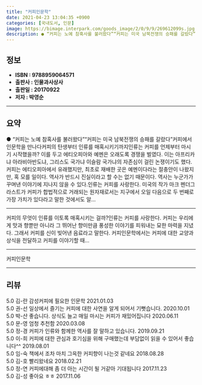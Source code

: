 ```yaml
---
title: "커피인문학"
date: 2021-04-23 13:04:35 +0900
categories: [국내도서, 인문]
image: https://bimage.interpark.com/goods_image/2/0/9/9/269612099s.jpg
description: ● “커피는 노예 참혹사를 불러왔다”“커피는 미국 남북전쟁의 승패를 갈랐다”커피에서 인문학을 만나다커피의 탄생부터 인류를 매혹시키기까지인류는 커피를 언제부터 마시기 시작했을까? 이를 두고 에티오피아와 예멘은 오래도록 경쟁을 벌였다. 이는 아프리카냐 아라비아반도냐, 그리스도 국가냐 이슬
---
```


## **정보**

- **ISBN : 9788959064571**
- **출판사 : 인물과사상사**
- **출판일 : 20170922**
- **저자 : 박영순**

------



## **요약**

●  “커피는 노예 참혹사를 불러왔다”“커피는 미국 남북전쟁의 승패를 갈랐다”커피에서 인문학을 만나다커피의 탄생부터 인류를 매혹시키기까지인류는 커피를 언제부터 마시기 시작했을까? 이를 두고 에티오피아와 예멘은 오래도록 경쟁을 벌였다. 이는 아프리카냐 아라비아반도냐, 그리스도 국가냐 이슬람 국가냐의 자존심이 걸린 논쟁이기도 했다. 커피는 에티오피아에서 유래했지만, 최초로 재배한 곳은 예멘이다라는 절충안이 나왔지만, 혹 모를 일이다. 역사가 반드시 진실이라고 할 수는 없기 때문이다. 역사는 누군가가 꾸며낸 이야기에 지나지 않을 수 있다.인류는 커피를 사랑한다. 미국의 작가 마크 펜더그라스트가 커피가 합법적으로 거래되는 원자재로서는 지구에서 오일 다음으로 두 번째로 가장 가치가 있다라고 말한 것에서도 알...

------

커피의 무엇이 인류를 이토록 매혹시키는 걸까?인류는 커피를 사랑한다. 커피는 우리에게 맛과 향뿐만 아니라 그 뛰어난 향미만큼 풍성한 이야기를 피워내는 묘한 마력을 지녔다. 그래서 커피를 신이 빚어낸 음료라고 말한다. 커피인문학에서는 커피에 대한 교양과 상식을 전달하고 커피를 이야기할 때... 

------


커피인문학 

------


## **리뷰** 

5.0 김-란 감성커피에 필요한 인문학 2021.01.03 <br/>5.0 권-선 일상에서 즐기는 커피에 대한 사연을 알게 되어서  기뻣습니다. 2020.10.01 <br/>5.0 박-산 좋습니다. 상식도 늘고 매일 마시는 커피가 재밌어집니다 2020.06.11 <br/>5.0 문-영 엄청 추천함 2020.03.08 <br/>5.0 정-경 커피가 인류와 함께한 역사를 잘 말하고 있습니다. 2019.09.21 <br/>5.0 이-희 커피에 대한 관심과 호기심을 위해 구매했는데 부담없이 읽을 수 있어서 좋습니다^^ 2019.08.01 <br/>5.0 임-숙 책에서 조차 마치 그윽한 커피향이 나는것 같네요 2018.08.28 <br/>5.0 김-호 빨리왔네요 2018.02.21 <br/>5.0 정-연 커피에대해 좀 더 아는 시간이 될 거같아 기대됩니다 2017.11.23 <br/>5.0 김-성 좋아요 ㅎㅎ 2017.11.06 <br/>